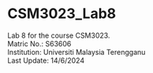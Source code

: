 # CSM3023_Lab8
Lab 8 for the course CSM3023.  
Matric No.: S63606  
Institution: Universiti Malaysia Terengganu  
Last Update: 14/6/2024
